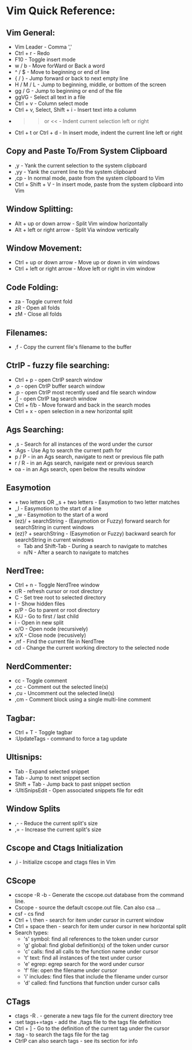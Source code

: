 Vim Quick Reference:
=======================

## Vim General:
* Vim Leader - Comma ','
* Ctrl + r - Redo
* F10 - Toggle insert mode
* w / b - Move forWard or Back a word
* ^ / $ - Move to beginning or end of line
* { / } - Jump forward or back to next empty line
* H / M / L - Jump to beginning, middle, or bottom of the screen
* gg / G - Jump to beginning or end of the file
* ggVG - Select all text in a file
* Ctrl + v - Column select mode
* Ctrl + v, Select, Shift + i - Insert text into a column
* >> or << - Indent current selection left or right
* Ctrl + t or Ctrl + d - In insert mode, indent the current line left or right

## Copy and Paste To/From System Clipboard
* ,y - Yank the current selection to the system clipboard
* ,yy - Yank the current line to the system clipboard
* ,cp - In normal mode, paste from the system clipboard to Vim
* Ctrl + Shift + V - In insert mode, paste from the system clipboard into Vim

## Window Splitting:
* Alt + up or down arrow - Split Vim window horizontally
* Alt + left or right arrow - Split Via window vertically

## Window Movement:
* Ctrl + up or down arrow - Move up or down in vim windows
* Ctrl + left or right arrow - Move left or right in vim window

## Code Folding:
* za - Toggle current fold
* zR - Open all folds
* zM - Close all folds

## Filenames:
* ,f - Copy the current file's filename to the buffer

## CtrlP - fuzzy file searching:
* Ctrl + p - open CtrlP search window
* ,o - open CtrlP buffer search window
* ,p - open CtrlP most recently used and file search window
* ,[ - open CtrlP tag search window
* Ctrl + f/b - Move forward and back in the search modes
* Ctrl + x - open selection in a new horizontal split

## Ags Searching:
* ,s - Search for all instances of the word under the cursor
* :Ags <searchStr> - Use Ag to search the current path for <searchStr>
* p / P - in an Ags search, navigate to next or previous file path
* r / R - in an Ags search, navigate next or previous search
* oa - in an Ags search, open below the results window

## Easymotion
* <space> + two letters OR ,,s + two letters - Easymotion to two letter matches
* ,,l - Easymotion to the start of a line
* ,,w - Easymotion to the start of a word
* (ez)/ + searchString - (Easymotion or Fuzzy) forward search for searchString in current windows
* (ez)? + searchString - (Easymotion or Fuzzy) backward search for searchString in current windows
  * Tab and Shift-Tab - During a search to navigate to matches 
  * n/N - After a search to navigate to matches

## NerdTree:
* Ctrl + n - Toggle NerdTree window
* r/R - refresh cursor or root directory
* C - Set tree root to selected directory
* I - Show hidden files
* p/P - Go to parent or root directory
* K/J - Go to first / last child
* i - Open in new split
* o/O - Open node (recursively)
* x/X - Close node (recusively)
* ,nf - Find the current file in NerdTree
* cd - Change the current working directory to the selected node

## NerdCommenter:
* cc - Toggle comment
* ,cc - Comment out the selected line(s)
* ,cu - Uncomment out the selected line(s)
* ,cm - Comment block using a single multi-line comment

## Tagbar:
* Ctrl + T - Toggle tagbar
* :UpdateTags - command to force a tag update

## Ultisnips:
* Tab - Expand selected snippet
* Tab - Jump to next snippet section
* Shift + Tab - Jump back to past snippet section
* :UltiSnipsEdit - Open associated snippets file for edit

## Window Splits
* ,- - Reduce the current split's size
* ,= - Increase the current split's size

## Cscope and Ctags Initialization
* ,i - Initialize cscope and ctags files in Vim

## CScope
* cscope -R -b - Generate the cscope.out database from the command line.
* Cscope - source the default cscope.out file.  Can also csa <databaseFile>...
* csf <searchType> <searchItem> - cs find <searchType> <searchItem>
* Ctrl + \ then <searchType> - search for item under cursor in current window
* Ctrl + space then <searchType> - search for item under cursor in new horizontal split
* Search types:
  * 's'   symbol: find all references to the token under cursor
  * 'g'   global: find global definition(s) of the token under cursor
  * 'c'   calls:  find all calls to the function name under cursor
  * 't'   text:   find all instances of the text under cursor
  * 'e'   egrep:  egrep search for the word under cursor
  * 'f'   file:   open the filename under cursor
  * 'i'   includes: find files that include the filename under cursor
  * 'd'   called: find functions that function under cursor calls

## CTags
* ctags -R . - generate a new tags file for the current directory tree
* :set tags+=tags - add the ./tags file to the tags file definition
* Ctrl + ] - Go to the definition of the current tag under the cursor
* :tag <tagName> - to search the tags file for the tag
* CtrlP can also search tags - see its section for info

